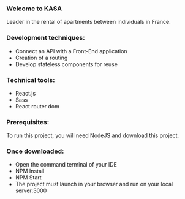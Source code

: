 ### Welcome to KASA

Leader in the rental of apartments between individuals in France.

### Development techniques:

- Connect an API with a Front-End application
- Creation of a routing
- Develop stateless components for reuse

### Technical tools:

- React.js
- Sass
- React router dom

### Prerequisites:

To run this project, you will need NodeJS and download this project.


### Once downloaded:


- Open the command terminal of your IDE
- NPM Install
- NPM Start
- The project must launch in your browser and run on your local server:3000
